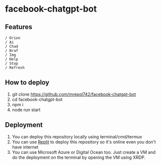 # facebook-chatgpt-bot

## Features

~~~
/ Orion
/ Ai
/ Chad
/ Nraf
/ Img
/ Help
/ Stop
/ Refresh
~~~

## How to deploy

1. git clone https://github.com/mrepol742/facebook-chatgpt-bot
2. cd facebook-chatgpt-bot
3. npm i
4. node run start

## Deployment

1. You can deploy this repository locally using terminal/cmd/termux
2. You can use [Replit](https://replit.com) to deploy this repository so it's online even you don't have internet
3. You can use Microsoft Azure or Digital Ocean too. Just create a VM and do the deployment on the terminal by opening the VM using XRDP.
